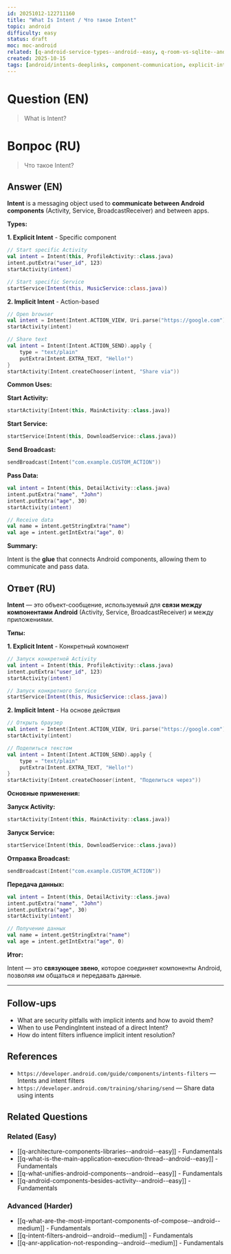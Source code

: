 ```yaml
---
id: 20251012-122711160
title: "What Is Intent / Что такое Intent"
topic: android
difficulty: easy
status: draft
moc: moc-android
related: [q-android-service-types--android--easy, q-room-vs-sqlite--android--medium, q-react-native-vs-flutter--android--medium]
created: 2025-10-15
tags: [android/intents-deeplinks, component-communication, explicit-intent, implicit-intent, intent, intents-deeplinks, difficulty/easy]
---
```


# Question (EN)

> What is Intent?

# Вопрос (RU)

> Что такое Intent?

## Answer (EN)

**Intent** is a messaging object used to **communicate between Android components** (Activity, Service, BroadcastReceiver) and between apps.

**Types:**

**1. Explicit Intent** - Specific component

```kotlin
// Start specific Activity
val intent = Intent(this, ProfileActivity::class.java)
intent.putExtra("user_id", 123)
startActivity(intent)

// Start specific Service
startService(Intent(this, MusicService::class.java))
```

**2. Implicit Intent** - Action-based

```kotlin
// Open browser
val intent = Intent(Intent.ACTION_VIEW, Uri.parse("https://google.com"))
startActivity(intent)

// Share text
val intent = Intent(Intent.ACTION_SEND).apply {
    type = "text/plain"
    putExtra(Intent.EXTRA_TEXT, "Hello!")
}
startActivity(Intent.createChooser(intent, "Share via"))
```

**Common Uses:**

**Start Activity:**

```kotlin
startActivity(Intent(this, MainActivity::class.java))
```

**Start Service:**

```kotlin
startService(Intent(this, DownloadService::class.java))
```

**Send Broadcast:**

```kotlin
sendBroadcast(Intent("com.example.CUSTOM_ACTION"))
```

**Pass Data:**

```kotlin
val intent = Intent(this, DetailActivity::class.java)
intent.putExtra("name", "John")
intent.putExtra("age", 30)
startActivity(intent)

// Receive data
val name = intent.getStringExtra("name")
val age = intent.getIntExtra("age", 0)
```

**Summary:**

Intent is the **glue** that connects Android components, allowing them to communicate and pass data.

## Ответ (RU)

**Intent** — это объект-сообщение, используемый для **связи между компонентами Android** (Activity, Service, BroadcastReceiver) и между приложениями.

**Типы:**

**1. Explicit Intent** - Конкретный компонент

```kotlin
// Запуск конкретной Activity
val intent = Intent(this, ProfileActivity::class.java)
intent.putExtra("user_id", 123)
startActivity(intent)

// Запуск конкретного Service
startService(Intent(this, MusicService::class.java))
```

**2. Implicit Intent** - На основе действия

```kotlin
// Открыть браузер
val intent = Intent(Intent.ACTION_VIEW, Uri.parse("https://google.com"))
startActivity(intent)

// Поделиться текстом
val intent = Intent(Intent.ACTION_SEND).apply {
    type = "text/plain"
    putExtra(Intent.EXTRA_TEXT, "Hello!")
}
startActivity(Intent.createChooser(intent, "Поделиться через"))
```

**Основные применения:**

**Запуск Activity:**

```kotlin
startActivity(Intent(this, MainActivity::class.java))
```

**Запуск Service:**

```kotlin
startService(Intent(this, DownloadService::class.java))
```

**Отправка Broadcast:**

```kotlin
sendBroadcast(Intent("com.example.CUSTOM_ACTION"))
```

**Передача данных:**

```kotlin
val intent = Intent(this, DetailActivity::class.java)
intent.putExtra("name", "John")
intent.putExtra("age", 30)
startActivity(intent)

// Получение данных
val name = intent.getStringExtra("name")
val age = intent.getIntExtra("age", 0)
```

**Итог:**

Intent — это **связующее звено**, которое соединяет компоненты Android, позволяя им общаться и передавать данные.

---

## Follow-ups

-   What are security pitfalls with implicit intents and how to avoid them?
-   When to use PendingIntent instead of a direct Intent?
-   How do intent filters influence implicit intent resolution?

## References

-   `https://developer.android.com/guide/components/intents-filters` — Intents and intent filters
-   `https://developer.android.com/training/sharing/send` — Share data using intents

## Related Questions

### Related (Easy)

-   [[q-architecture-components-libraries--android--easy]] - Fundamentals
-   [[q-what-is-the-main-application-execution-thread--android--easy]] - Fundamentals
-   [[q-what-unifies-android-components--android--easy]] - Fundamentals
-   [[q-android-components-besides-activity--android--easy]] - Fundamentals

### Advanced (Harder)

-   [[q-what-are-the-most-important-components-of-compose--android--medium]] - Fundamentals
-   [[q-intent-filters-android--android--medium]] - Fundamentals
-   [[q-anr-application-not-responding--android--medium]] - Fundamentals
